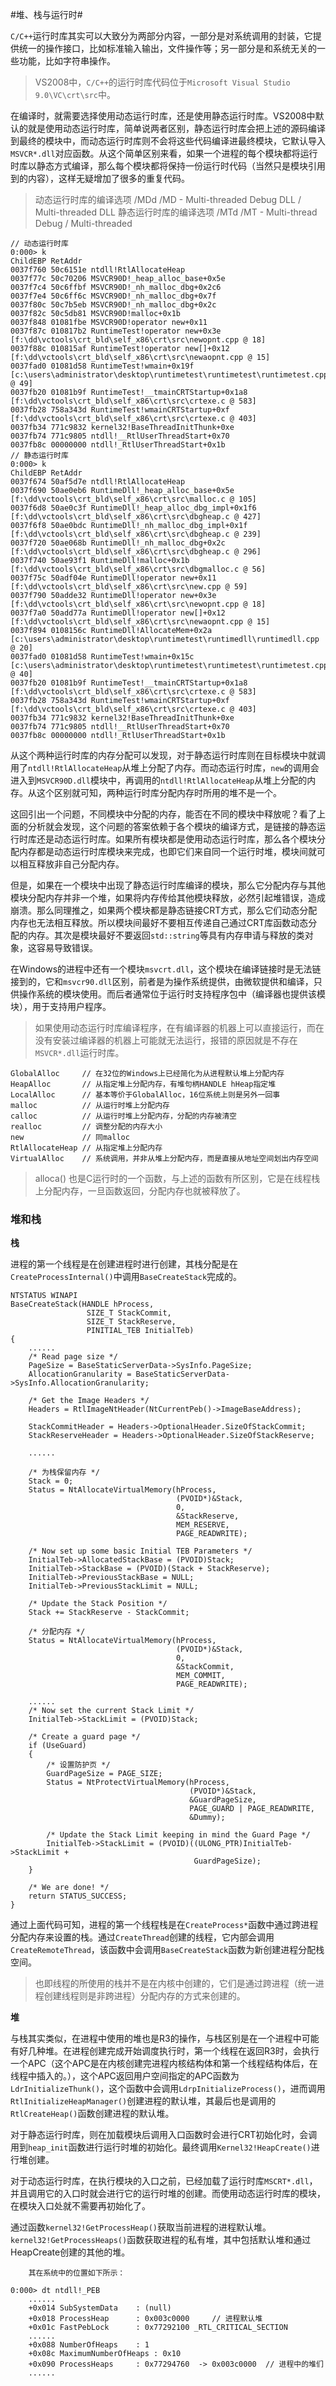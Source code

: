 #堆、栈与运行时#

`C/C++`运行时库其实可以大致分为两部分内容，一部分是对系统调用的封装，它提供统一的操作接口，比如标准输入输出，文件操作等；另一部分是和系统无关的一些功能，比如字符串操作。

> VS2008中，`C/C++`的运行时库代码位于`Microsoft Visual Studio 9.0\VC\crt\src`中。

在编译时，就需要选择使用动态运行时库，还是使用静态运行时库。VS2008中默认的就是使用动态运行时库，简单说两者区别，静态运行时库会把上述的源码编译到最终的模块中，而动态运行时库则不会将这些代码编译进最终模块，它默认导入`MSVCR*.dll`对应函数。从这个简单区别来看，如果一个进程的每个模块都将运行时库以静态方式编译，那么每个模块都将保持一份运行时代码（当然只是模块引用到的内容），这样无疑增加了很多的重复代码。

> 动态运行时库的编译选项  /MDd  /MD  -  Multi-threaded Debug DLL / Multi-threaded DLL
> 静态运行时库的编译选项  /MTd  /MT  -  Multi-thread Debug / Multi-threaded

```
// 动态运行时库
0:000> k
ChildEBP RetAddr
0037f760 50c6151e ntdll!RtlAllocateHeap
0037f77c 50c70206 MSVCR90D!_heap_alloc_base+0x5e
0037f7c4 50c6ffbf MSVCR90D!_nh_malloc_dbg+0x2c6
0037f7e4 50c6ff6c MSVCR90D!_nh_malloc_dbg+0x7f
0037f80c 50c7b5eb MSVCR90D!_nh_malloc_dbg+0x2c
0037f82c 50c5db81 MSVCR90D!malloc+0x1b
0037f848 01081fbe MSVCR90D!operator new+0x11
0037f87c 010817b2 RuntimeTest!operator new+0x3e [f:\dd\vctools\crt_bld\self_x86\crt\src\newopnt.cpp @ 18]
0037f88c 010815af RuntimeTest!operator new[]+0x12 [f:\dd\vctools\crt_bld\self_x86\crt\src\newaopnt.cpp @ 15]
0037fad0 01081d58 RuntimeTest!wmain+0x19f [c:\users\administrator\desktop\runtimetest\runtimetest\runtimetest.cpp @ 49]
0037fb20 01081b9f RuntimeTest!__tmainCRTStartup+0x1a8 [f:\dd\vctools\crt_bld\self_x86\crt\src\crtexe.c @ 583]
0037fb28 758a343d RuntimeTest!wmainCRTStartup+0xf [f:\dd\vctools\crt_bld\self_x86\crt\src\crtexe.c @ 403]
0037fb34 771c9832 kernel32!BaseThreadInitThunk+0xe
0037fb74 771c9805 ntdll!__RtlUserThreadStart+0x70
0037fb8c 00000000 ntdll!_RtlUserThreadStart+0x1b
// 静态运行时库
0:000> k
ChildEBP RetAddr
0037f674 50af5d7e ntdll!RtlAllocateHeap
0037f690 50ae0eb6 RuntimeDll!_heap_alloc_base+0x5e [f:\dd\vctools\crt_bld\self_x86\crt\src\malloc.c @ 105]
0037f6d8 50ae0c3f RuntimeDll!_heap_alloc_dbg_impl+0x1f6 [f:\dd\vctools\crt_bld\self_x86\crt\src\dbgheap.c @ 427]
0037f6f8 50ae0bdc RuntimeDll!_nh_malloc_dbg_impl+0x1f [f:\dd\vctools\crt_bld\self_x86\crt\src\dbgheap.c @ 239]
0037f720 50ae068b RuntimeDll!_nh_malloc_dbg+0x2c [f:\dd\vctools\crt_bld\self_x86\crt\src\dbgheap.c @ 296]
0037f740 50ae93f1 RuntimeDll!malloc+0x1b [f:\dd\vctools\crt_bld\self_x86\crt\src\dbgmalloc.c @ 56]
0037f75c 50adf04e RuntimeDll!operator new+0x11 [f:\dd\vctools\crt_bld\self_x86\crt\src\new.cpp @ 59]
0037f790 50adde32 RuntimeDll!operator new+0x3e [f:\dd\vctools\crt_bld\self_x86\crt\src\newopnt.cpp @ 18]
0037f7a0 50add77a RuntimeDll!operator new[]+0x12 [f:\dd\vctools\crt_bld\self_x86\crt\src\newaopnt.cpp @ 15]
0037f894 0108156c RuntimeDll!AllocateMem+0x2a [c:\users\administrator\desktop\runtimetest\runtimedll\runtimedll.cpp @ 20]
0037fad0 01081d58 RuntimeTest!wmain+0x15c [c:\users\administrator\desktop\runtimetest\runtimetest\runtimetest.cpp @ 40]
0037fb20 01081b9f RuntimeTest!__tmainCRTStartup+0x1a8 [f:\dd\vctools\crt_bld\self_x86\crt\src\crtexe.c @ 583]
0037fb28 758a343d RuntimeTest!wmainCRTStartup+0xf [f:\dd\vctools\crt_bld\self_x86\crt\src\crtexe.c @ 403]
0037fb34 771c9832 kernel32!BaseThreadInitThunk+0xe
0037fb74 771c9805 ntdll!__RtlUserThreadStart+0x70
0037fb8c 00000000 ntdll!_RtlUserThreadStart+0x1b
```

从这个两种运行时库的内存分配可以发现，对于静态运行时库则在目标模块中就调用了`ntdll!RtlAllocateHeap`从堆上分配了内存。而动态运行时库，`new`的调用会进入到`MSVCR90D.dll`模块中，再调用的`ntdll!RtlAllocateHeap`从堆上分配的内存。从这个区别就可知，两种运行时库分配内存时所用的堆不是一个。

这回引出一个问题，不同模块中分配的内存，能否在不同的模块中释放呢？看了上面的分析就会发现，这个问题的答案依赖于各个模块的编译方式，是链接的静态运行时库还是动态运行时库。如果所有模块都是使用动态运行时库，那么各个模块分配内存都是动态运行时库模块来完成，也即它们来自同一个运行时堆，模块间就可以相互释放非自己分配内存。

但是，如果在一个模块中出现了静态运行时库编译的模块，那么它分配内存与其他模块分配内存并非一个堆，如果将内存传给其他模块释放，必然引起堆错误，造成崩溃。那么同理推之，如果两个模块都是静态链接CRT方式，那么它们动态分配内存也无法相互释放。所以模块间最好不要相互传递自己通过CRT库函数动态分配的内存。其次是模块最好不要返回`std::string`等具有内存申请与释放的类对象，这容易导致错误。

在Windows的进程中还有一个模块`msvcrt.dll`，这个模块在编译链接时是无法链接到的，它和`msvcr90.dll`区别，前者是为操作系统提供，由微软提供和编译，只供操作系统的模块使用。而后者通常位于运行时支持程序包中（编译器也提供该模块），用于支持用户程序。

> 如果使用动态运行时库编译程序，在有编译器的机器上可以直接运行，而在没有安装过编译器的机器上可能就无法运行，报错的原因就是不存在`MSVCR*.dll`运行时库。

```
GlobalAlloc     // 在32位的Windows上已经简化为从进程默认堆上分配内存
HeapAlloc       // 从指定堆上分配内存，有堆句柄HANDLE hHeap指定堆
LocalAlloc      // 基本等价于GlobalAlloc，16位系统上则是另外一回事
malloc          // 从运行时堆上分配内存
calloc          // 从运行时堆上分配内存，分配的内存被清空
realloc         // 调整分配的内存大小
new             // 同malloc
RtlAllocateHeap // 从指定堆上分配内存
VirtualAlloc    // 系统调用，并非从堆上分配内存，而是直接从地址空间划出内存空间
```

> alloca() 也是C运行时的一个函数，与上述的函数有所区别，它是在线程栈上分配内存，一旦函数返回，分配内存也就被释放了。


### 堆和栈 ###

**栈**

进程的第一个线程是在创建进程时进行创建，其栈分配是在`CreateProcessInternal()`中调用`BaseCreateStack`完成的。

```
NTSTATUS WINAPI
BaseCreateStack(HANDLE hProcess,
                 SIZE_T StackCommit,
                 SIZE_T StackReserve,
                 PINITIAL_TEB InitialTeb)
{
	......
    /* Read page size */
    PageSize = BaseStaticServerData->SysInfo.PageSize;
    AllocationGranularity = BaseStaticServerData->SysInfo.AllocationGranularity;

    /* Get the Image Headers */
    Headers = RtlImageNtHeader(NtCurrentPeb()->ImageBaseAddress);

    StackCommitHeader = Headers->OptionalHeader.SizeOfStackCommit;
    StackReserveHeader = Headers->OptionalHeader.SizeOfStackReserve;

	......

    /* 为栈保留内存 */
    Stack = 0;
    Status = NtAllocateVirtualMemory(hProcess,
                                     (PVOID*)&Stack,
                                     0,
                                     &StackReserve,
                                     MEM_RESERVE,
                                     PAGE_READWRITE);

    /* Now set up some basic Initial TEB Parameters */
    InitialTeb->AllocatedStackBase = (PVOID)Stack;
    InitialTeb->StackBase = (PVOID)(Stack + StackReserve);
    InitialTeb->PreviousStackBase = NULL;
    InitialTeb->PreviousStackLimit = NULL;

    /* Update the Stack Position */
    Stack += StackReserve - StackCommit;

    /* 分配内存 */
    Status = NtAllocateVirtualMemory(hProcess,
                                     (PVOID*)&Stack,
                                     0,
                                     &StackCommit,
                                     MEM_COMMIT,
                                     PAGE_READWRITE);

	......
    /* Now set the current Stack Limit */
    InitialTeb->StackLimit = (PVOID)Stack;

    /* Create a guard page */
    if (UseGuard)
    {
        /* 设置防护页 */
        GuardPageSize = PAGE_SIZE;
        Status = NtProtectVirtualMemory(hProcess,
                                        (PVOID*)&Stack,
                                        &GuardPageSize,
                                        PAGE_GUARD | PAGE_READWRITE,
                                        &Dummy);

        /* Update the Stack Limit keeping in mind the Guard Page */
        InitialTeb->StackLimit = (PVOID)((ULONG_PTR)InitialTeb->StackLimit +
                                         GuardPageSize);
    }

    /* We are done! */
    return STATUS_SUCCESS;
}
```

通过上面代码可知，进程的第一个线程栈是在`CreateProcess*`函数中通过跨进程分配内存来设置的栈。通过`CreateThread`创建的线程，它内部会调用`CreateRemoteThread`，该函数中会调用`BaseCreateStack`函数为新创建进程分配栈空间。

> 也即线程的所使用的栈并不是在内核中创建的，它们是通过跨进程（统一进程创建线程则是非跨进程）分配内存的方式来创建的。

**堆**

与栈其实类似，在进程中使用的堆也是R3的操作，与栈区别是在一个进程中可能有好几种堆。在进程创建完成开始调度执行时，第一个线程在返回R3时，会执行一个APC（这个APC是在内核创建完进程内核结构体和第一个线程结构体后，在线程中插入的。），这个APC返回用户空间指定的APC函数为`LdrInitializeThunk()`，这个函数中会调用`LdrpInitializeProcess()`，进而调用`RtlInitializeHeapManager()`创建进程的默认堆，其最后也是调用的`RtlCreateHeap()`函数创建进程的默认堆。

对于静态运行时库，则在加载模块后调用入口函数时会进行CRT初始化时，会调用到`heap_init`函数进行运行时堆的初始化。最终调用`Kernel32!HeapCreate()`进行堆创建。

对于动态运行时库，在执行模块的入口之前，已经加载了运行时库`MSCRT*.dll`，并且调用它的入口时就会进行它的运行时堆的创建。而使用动态运行时库的模块，在模块入口处就不需要再初始化了。

通过函数`kernel32!GetProcessHeap()`获取当前进程的进程默认堆。`kernel32!GetProcessHeaps()`函数获取进程的私有堆，其中包括默认堆和通过HeapCreate创建的其他的堆。

        其在系统中的位置如下所示：
```
0:000> dt ntdll!_PEB
	......
	+0x014 SubSystemData    : (null)
	+0x018 ProcessHeap      : 0x003c0000     // 进程默认堆
	+0x01c FastPebLock      : 0x77292100 _RTL_CRITICAL_SECTION
	......
	+0x088 NumberOfHeaps    : 1
	+0x08c MaximumNumberOfHeaps : 0x10
	+0x090 ProcessHeaps     : 0x77294760  -> 0x003c0000  // 进程中的堆们
	......
```



